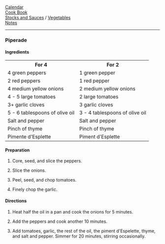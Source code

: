 [Calendar](https://github.com/vmsmith/EDT/blob/master/calendar.md)    
[Cook Book](https://github.com/vmsmith/CookBook/blob/master/README.md)       
[Stocks and Sauces](https://github.com/vmsmith/CookBook/blob/master/sauces.md) / [Vegetables](https://github.com/vmsmith/CookBook/blob/master/vegetables.md)    
[Notes](https://github.com/vmsmith/CookBook/blob/master/notes.md)    

-----    

### Piperade

#### Ingredients

<table>
<tr><th>For 4</th><th>For 2</th></tr>	
<tr><td>4 green peppers</td><td>1 green pepper</td></tr>	
<tr><td>2 red peppers</td><td>1 red pepper</td></tr>	
<tr><td>4 medium yellow onions</td><td>2 medium yellow onions</td></tr>
<tr><td>4 - 5 large tomatoes</td><td>2 large tomatoes</td></tr>
<tr><td>3+ garlic cloves</td><td>3 garlic cloves</td></tr>
<tr><td>5 - 6 tablespoons of olive oil</td><td>3 - 4 tablespoons of olive oil</td></tr>	
<tr><td>Salt and pepper</td><td>Salt and pepper</td></tr>	
<tr><td>Pinch of thyme</td><td>Pinch of thyme</td></tr>	
<tr><td>Pimente d'Esplette</td><td>Piment d'Esplette</td></tr>	
</table>


#### Preparation    

1. Core, seed, and slice the peppers. 

2. Slice the onions. 

3. Peel, seed, and chop tomatoes. 

4. Finely chop the garlic. 

#### Directions

1. Heat half the oil in a pan and cook the onions for 5 minutes. 

2. Add the peppers and cook another 10 minutes. 

3. Add tomatoes, garlic, the rest of the oil, the piment d'Espelette, thyme, and salt and pepper. Simmer for 20 minutes, stirring occasionally. 
